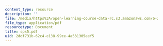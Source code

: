 ```yaml
---
content_type: resource
description: ''
file: /media/https%3A/open-learning-course-data-rc.s3.amazonaws.com/6-336j-introduction-to-numerical-simulation-sma-5211-fall-2003/2ddf731b62c4e13899ce4a531305eef5_sps5.pdf
file_type: application/pdf
resourcetype: Document
title: sps5.pdf
uid: 2ddf731b-62c4-e138-99ce-4a531305eef5
---
```

